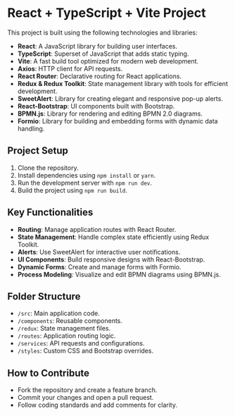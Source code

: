 # React + TypeScript + Vite Project

This project is built using the following technologies and libraries:

- **React**: A JavaScript library for building user interfaces.
- **TypeScript**: Superset of JavaScript that adds static typing.
- **Vite**: A fast build tool optimized for modern web development.
- **Axios**: HTTP client for API requests.
- **React Router**: Declarative routing for React applications.
- **Redux & Redux Toolkit**: State management library with tools for efficient development.
- **SweetAlert**: Library for creating elegant and responsive pop-up alerts.
- **React-Bootstrap**: UI components built with Bootstrap.
- **BPMN.js**: Library for rendering and editing BPMN 2.0 diagrams.
- **Formio**: Library for building and embedding forms with dynamic data handling.

## Project Setup

1. Clone the repository.
2. Install dependencies using `npm install` or `yarn`.
3. Run the development server with `npm run dev`.
4. Build the project using `npm run build`.

## Key Functionalities

- **Routing**: Manage application routes with React Router.
- **State Management**: Handle complex state efficiently using Redux Toolkit.
- **Alerts**: Use SweetAlert for interactive user notifications.
- **UI Components**: Build responsive designs with React-Bootstrap.
- **Dynamic Forms**: Create and manage forms with Formio.
- **Process Modeling**: Visualize and edit BPMN diagrams using BPMN.js.

## Folder Structure

- `/src`: Main application code.
- `/components`: Reusable components.
- `/redux`: State management files.
- `/routes`: Application routing logic.
- `/services`: API requests and configurations.
- `/styles`: Custom CSS and Bootstrap overrides.

## How to Contribute

- Fork the repository and create a feature branch.
- Commit your changes and open a pull request.
- Follow coding standards and add comments for clarity.



